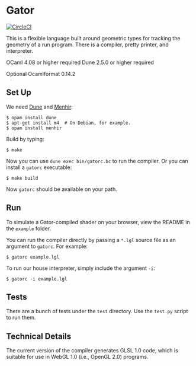 Gator
=====

[![CircleCI](https://circleci.com/gh/cucapra/linguine.svg?style=svg)](https://circleci.com/gh/cucapra/linguine)


This is a flexible language built around geometric types for tracking the geometry of a run program.
There is a compiler, pretty printer, and interpreter.

OCaml 4.08 or higher required
Dune 2.5.0 or higher required

Optional Ocamlformat 0.14.2


Set Up
------

We need [Dune][] and [Menhir][]:

    $ opam install dune
    $ apt-get install m4  # On Debian, for example.
    $ opam install menhir

Build by typing:

    $ make

Now you can use `dune exec bin/gatorc.bc` to run the compiler.
Or you can install a `gatorc` executable:

    $ make build

Now `gatorc` should be available on your path.

[dune]: https://github.com/ocaml/dune
[menhir]: http://gallium.inria.fr/~fpottier/menhir/

Run
---

To simulate a Gator-compiled shader on your browser, view the README in the `example` folder.

You can run the compiler directly by passing a `*.lgl` source file as an argument to `gatorc`.
For example:

    $ gatorc example.lgl

To run our house interpreter, simply include the argument `-i`:

    $ gatorc -i example.lgl

Tests
-----

There are a bunch of tests under the `test` directory.
Use the `test.py` script to run them.

Technical Details
-----------------

The current version of the compiler generates GLSL 1.0 code, which is suitable for use in WebGL 1.0 (i.e., OpenGL 2.0) programs.
